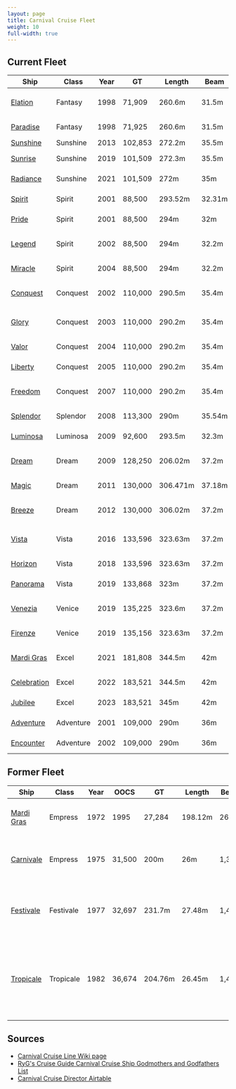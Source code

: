 ```yaml
---
layout: page
title: Carnival Cruise Fleet
weight: 10
full-width: true
---
```


## Current Fleet

| Ship | Class | Year | GT | Length | Beam | Capacity | Crew | Flag | Sponsor | Home Port |
|------|-------|------|----|--------|------|----------|------|------|---------|-----------|
| [Elation](https://en.wikipedia.org/wiki/Carnival_Elation) | Fantasy | 1998 | 71,909 | 260.6m | 31.5m | 2,190 | 900 | Panama | [Shari Arison Dorsman](https://en.wikipedia.org/wiki/Shari_Arison) | Jacksonville, FL |
| [Paradise](https://en.wikipedia.org/wiki/Carnival_Paradise) | Fantasy | 1998 | 71,925 | 260.6m | 31.5m | 2,124 | 920 | Panama | [Paula Zahn](https://en.wikipedia.org/wiki/Paula_Zahn) | Tampa, FL |
| [Sunshine](https://en.wikipedia.org/wiki/Carnival_Sunshine) | Sunshine | 2013 | 102,853 | 272.2m | 35.5m | 3,002 | 1,150 | Panama | [Lin Arison](https://en.wikipedia.org/wiki/Lin_Arison) | Norfolk, VA |
| [Sunrise](https://en.wikipedia.org/wiki/Carnival_Sunrise) | Sunshine | 2019 | 101,509 | 272.3m | 35.5m | 2,984 | 1,108 | Bahamas | Kelly Arison | Miami, FL |
| [Radiance](https://en.wikipedia.org/wiki/Carnival_Radiance) | Sunshine | 2021 | 101,509 | 272m | 35m | 2,984 | 1,100 | Panama | Lucille O'Neal | Long Beach, CA |
| [Spirit](https://en.wikipedia.org/wiki/Carnival_Spirit) | Spirit | 2001 | 88,500 | 293.52m | 32.31m | 2,124 | 930 | Bahamas | [Elizabeth Dole](https://en.wikipedia.org/wiki/Elizabeth_Dole) | Seattle, WA |
| [Pride](https://en.wikipedia.org/wiki/Carnival_Pride) | Spirit | 2001 | 88,500 | 294m | 32m | 2,124 | 930 | Panama | [Tamara Jernigan](https://en.wikipedia.org/wiki/Tamara_E._Jernigan) | Baltimore, MD |
| [Legend](https://en.wikipedia.org/wiki/Carnival_Legend) | Spirit | 2002 | 88,500 | 294m | 32.2m | 2,124 | 930 | Bahamas | [Dame Judi Dench](https://en.wikipedia.org/wiki/Judi_Dench) | San Fransisco, CA |
| [Miracle](https://en.wikipedia.org/wiki/Carnival_Miracle) | Spirit | 2004 | 88,500 | 294m | 32.2m | 2,124 | 930 | Panama | [Jessica Lynch](https://en.wikipedia.org/wiki/Jessica_Lynch) | Galveston, TX |
| [Conquest](https://en.wikipedia.org/wiki/Carnival_Conquest) | Conquest | 2002 | 110,000 | 290.5m | 35.4m | 2,980 | 1,150 | Panama | [Lindy Claiborne Boggs](https://en.wikipedia.org/wiki/Lindy_Boggs) | Miami, FL |
| [Glory](https://en.wikipedia.org/wiki/Carnival_Glory) | Conquest | 2003 | 110,000 | 290.2m | 35.4m | 2,980 | 1,150 | Panama | [Dr Sally Ride](https://en.wikipedia.org/wiki/Sally_Ride) | Port Canaveral, FL |
| [Valor](https://en.wikipedia.org/wiki/Carnival_Valor) | Conquest | 2004 | 110,000 | 290.2m | 35.4m | 2,974 | 1,180 | Panama | [Katie Couric](https://en.wikipedia.org/wiki/Katie_Couric) | New Orleans, LA |
| [Liberty](https://en.wikipedia.org/wiki/Carnival_Liberty) | Conquest | 2005 | 110,000 | 290.2m | 35.4m | 2,974 | 1,160 | Panama | [Mira Sorvino](https://en.wikipedia.org/wiki/Mira_Sorvino) | New Orleans, LA |
| [Freedom](https://en.wikipedia.org/wiki/Carnival_Freedom) | Conquest | 2007 | 110,000 | 290.2m | 35.4m | 2,980 | 1,150 | Panama | [Kathy Ireland](https://en.wikipedia.org/wiki/Kathy_Ireland) | Port Canaveral, FL |
| [Splendor](https://en.wikipedia.org/wiki/Carnival_Splendor) | Splendor | 2008 | 113,300 | 290m | 35.54m | 3,012 | 1,150 | Panama | [Myleene Klass](https://en.wikipedia.org/wiki/Myleene_Klass) | Sydney, NSW, AUS |
| [Luminosa](https://en.wikipedia.org/wiki/Carnival_Luminosa) | Luminosa | 2009 | 92,600 | 293.5m | 32.3m | 2,260 | 1,050 | Bahamas | [Valentina Vezzali](https://en.wikipedia.org/wiki/Valentina_Vezzali) | Seattle, WA |
| [Dream](https://en.wikipedia.org/wiki/Carnival_Dream) | Dream | 2009 | 128,250 | 206.02m | 37.2m | 3,646 | 1,369 | Panama | [Marcia Gay Harden](https://en.wikipedia.org/wiki/Marcia_Gay_Harden) | Galveston, TX |
| [Magic](https://en.wikipedia.org/wiki/Carnival_Magic) | Dream | 2011 | 130,000 | 306.471m | 37.18m | 3,690 | 1,386 | Panama | Lindsey Wilkerson | Miami, FL |
| [Breeze](https://en.wikipedia.org/wiki/Carnival_Breeze) | Dream | 2012 | 130,000 | 306.02m | 37.2m | 3,690 | 1,386 | Panama | Tracy Wilson Mourning | Galveston, TX |
| [Vista](https://en.wikipedia.org/wiki/Carnival_Vista) | Vista | 2016 | 133,596 | 323.63m | 37.2m | 3,934 | 1,450 | Panama | [Deshauna Barber](https://en.wikipedia.org/wiki/Deshauna_Barber) | Port Canaveral, FL |
| [Horizon](https://en.wikipedia.org/wiki/Carnival_Horizon) | Vista | 2018 | 133,596 | 323.63m | 37.2m | 3,960 | 1,450 | Panama | [Queen Latifah](https://en.wikipedia.org/wiki/Queen_Latifah) | Miami, FL |
| [Panorama](https://en.wikipedia.org/wiki/Carnival_Panorama) | Vista | 2019 | 133,868 | 323m | 37.2m | 4,008 | 1,450 | Panama | [Vanna White](https://en.wikipedia.org/wiki/Vanna_White) | Long Beach, CA |
| [Venezia](https://en.wikipedia.org/wiki/Carnival_Venezia) | Venice | 2019 | 135,225 | 323.6m | 37.2m | 4,208 | 1,278 | Bahamas | [Jay Leno](https://en.wikipedia.org/wiki/Jay_Leno) | Port Canaveral, FL |
| [Firenze](https://en.wikipedia.org/wiki/Carnival_Firenze) | Venice | 2019 | 135,156 | 323.63m | 37.2m | 4,208 | 1,278 | Panama | [Jonathan Bennett](https://en.wikipedia.org/wiki/Jonathan_Bennett_(actor)) | Long Beach, CA |
| [Mardi Gras](https://en.wikipedia.org/wiki/Mardi_Gras_(2020_ship)) | Excel | 2021 | 181,808 | 344.5m | 42m | 5,282 | 2,000 | Bahamas | [Kimberly Jiménez](https://en.wikipedia.org/wiki/Kimberly_Jim%C3%A9nez) | Port Canaveral, FL |
| [Celebration](https://en.wikipedia.org/wiki/Carnival_Celebration) | Excel | 2022 | 183,521 | 344.5m | 42m | 5,374 | 1,735 | Bahamas | [Cassidy Gifford](https://en.wikipedia.org/wiki/Cassidy_Gifford) | Miami, FL |
| [Jubilee](https://en.wikipedia.org/wiki/Carnival_Jubilee) | Excel | 2023 | 183,521 | 345m | 42m | 5,228 | 1,745 | Bahamas | [Gwen Stefani](https://en.wikipedia.org/wiki/Gwen_Stefani) | Galveston, TX |
| [Adventure](https://en.wikipedia.org/wiki/Carnival_Adventure) | Adventure | 2001 | 109,000 | 290m | 36m | 2,600 | 1,100 | Bahamas | [Ricki-Lee Coulter](https://en.wikipedia.org/wiki/Ricki-Lee_Coulter) | Sydney, AUS |
| [Encounter](https://en.wikipedia.org/wiki/Carnival_Encounter) | Adventure | 2002 | 109,000 | 290m | 36m | 2,600 | 1,100 | Bahamas | Gunilla Antonini | Brisbane, AUS |

## Former Fleet

| Ship | Class | Year | OOCS | GT | Length | Beam | Capacity | Crew | Flag | Sponsor | Scrapped | Notes |
|------|-------|------|------|----|--------|------|----------|------|------|---------|----------|-------|
| [Mardi Gras](https://en.wikipedia.org/wiki/RMS_Empress_of_Canada_(1960)) | Empress | 1972 | 1995| 27,284 | 198.12m | 26.4m | 1,048 | 470 | Panama | | Alang, India 2003 | Originally Empress of Canada. |
| [Carnivale](https://en.wikipedia.org/wiki/RMS_Empress_of_Britain_(1955)) | Empress | 1975 | 31,500 | 200m | 26m | 1,313 | 464 | Panama | [Queen Elizabeth II](https://en.wikipedia.org/wiki/Elizabeth_II) | Alang, India 2008 | Originally Empress of Britain. OOCS 1994. |
| [Festivale](https://en.wikipedia.org/wiki/RMS_Transvaal_Castle) | Festivale | 1977 | 32,697 | 231.7m | 27.48m | 1,432 | 579 | Panama | | Alang, India 2003 | Originally RMS Transvaal Castle. OOCS 1996. |
| [Tropicale](https://en.wikipedia.org/wiki/MS_Tropicale) | Tropicale | 1982 | 36,674 | 204.76m | 26.45m | 1,412 | 550 | Liberia | | Alang, India 2021 | First Carnival built ship with whale tale funnel. OOCS 2001. | 
 

## Sources

* [Carnival Cruise Line Wiki page](https://en.wikipedia.org/wiki/Carnival_Cruise_Line)
* [RyG's Cruise Guide Carnival Cruise Ship Godmothers and Godfathers List](http://www.embarkandaway.com/general-cruise-blog/carnival-cruise-ship-godmothers-and-godfathers-list)
* [Carnival Cruise Director Airtable](https://airtable.com/appin6uTVeCF8mthS/shrxzucqLGHbpDmm8/tblZJCAW6us7UhDmZ)
